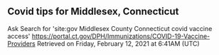 ## Covid tips for Middlesex, Connecticut

Ask Search for 'site:gov Middlesex County Connecticut covid vaccine access'
https://portal.ct.gov/DPH/Immunizations/COVID-19-Vaccine-Providers
Retrieved on Friday, February 12, 2021 at 6:41AM (UTC)